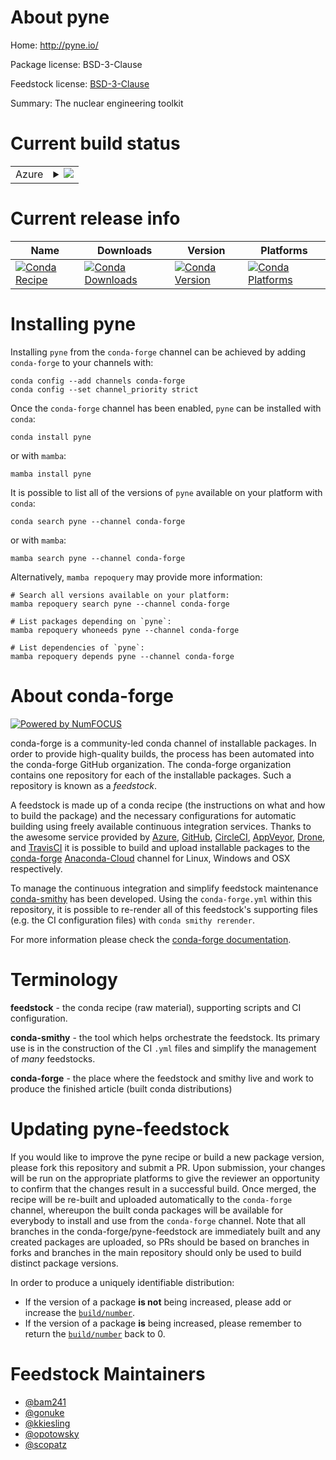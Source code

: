 About pyne
==========

Home: http://pyne.io/

Package license: BSD-3-Clause

Feedstock license: [BSD-3-Clause](https://github.com/conda-forge/pyne-feedstock/blob/main/LICENSE.txt)

Summary: The nuclear engineering toolkit

Current build status
====================


<table>
    
  <tr>
    <td>Azure</td>
    <td>
      <details>
        <summary>
          <a href="https://dev.azure.com/conda-forge/feedstock-builds/_build/latest?definitionId=5454&branchName=main">
            <img src="https://dev.azure.com/conda-forge/feedstock-builds/_apis/build/status/pyne-feedstock?branchName=main">
          </a>
        </summary>
        <table>
          <thead><tr><th>Variant</th><th>Status</th></tr></thead>
          <tbody><tr>
              <td>linux_64_enable_moabmoabenable_openmcnoopenmcnumpy1.19python3.7.____cpython</td>
              <td>
                <a href="https://dev.azure.com/conda-forge/feedstock-builds/_build/latest?definitionId=5454&branchName=main">
                  <img src="https://dev.azure.com/conda-forge/feedstock-builds/_apis/build/status/pyne-feedstock?branchName=main&jobName=linux&configuration=linux_64_enable_moabmoabenable_openmcnoopenmcnumpy1.19python3.7.____cpython" alt="variant">
                </a>
              </td>
            </tr><tr>
              <td>linux_64_enable_moabmoabenable_openmcnoopenmcnumpy1.19python3.8.____cpython</td>
              <td>
                <a href="https://dev.azure.com/conda-forge/feedstock-builds/_build/latest?definitionId=5454&branchName=main">
                  <img src="https://dev.azure.com/conda-forge/feedstock-builds/_apis/build/status/pyne-feedstock?branchName=main&jobName=linux&configuration=linux_64_enable_moabmoabenable_openmcnoopenmcnumpy1.19python3.8.____cpython" alt="variant">
                </a>
              </td>
            </tr><tr>
              <td>linux_64_enable_moabmoabenable_openmcnoopenmcnumpy1.19python3.9.____cpython</td>
              <td>
                <a href="https://dev.azure.com/conda-forge/feedstock-builds/_build/latest?definitionId=5454&branchName=main">
                  <img src="https://dev.azure.com/conda-forge/feedstock-builds/_apis/build/status/pyne-feedstock?branchName=main&jobName=linux&configuration=linux_64_enable_moabmoabenable_openmcnoopenmcnumpy1.19python3.9.____cpython" alt="variant">
                </a>
              </td>
            </tr><tr>
              <td>linux_64_enable_moabmoabenable_openmcnoopenmcnumpy1.21python3.10.____cpython</td>
              <td>
                <a href="https://dev.azure.com/conda-forge/feedstock-builds/_build/latest?definitionId=5454&branchName=main">
                  <img src="https://dev.azure.com/conda-forge/feedstock-builds/_apis/build/status/pyne-feedstock?branchName=main&jobName=linux&configuration=linux_64_enable_moabmoabenable_openmcnoopenmcnumpy1.21python3.10.____cpython" alt="variant">
                </a>
              </td>
            </tr><tr>
              <td>linux_64_enable_moabmoabenable_openmcopenmcnumpy1.19python3.7.____cpython</td>
              <td>
                <a href="https://dev.azure.com/conda-forge/feedstock-builds/_build/latest?definitionId=5454&branchName=main">
                  <img src="https://dev.azure.com/conda-forge/feedstock-builds/_apis/build/status/pyne-feedstock?branchName=main&jobName=linux&configuration=linux_64_enable_moabmoabenable_openmcopenmcnumpy1.19python3.7.____cpython" alt="variant">
                </a>
              </td>
            </tr><tr>
              <td>linux_64_enable_moabmoabenable_openmcopenmcnumpy1.19python3.8.____cpython</td>
              <td>
                <a href="https://dev.azure.com/conda-forge/feedstock-builds/_build/latest?definitionId=5454&branchName=main">
                  <img src="https://dev.azure.com/conda-forge/feedstock-builds/_apis/build/status/pyne-feedstock?branchName=main&jobName=linux&configuration=linux_64_enable_moabmoabenable_openmcopenmcnumpy1.19python3.8.____cpython" alt="variant">
                </a>
              </td>
            </tr><tr>
              <td>linux_64_enable_moabmoabenable_openmcopenmcnumpy1.19python3.9.____cpython</td>
              <td>
                <a href="https://dev.azure.com/conda-forge/feedstock-builds/_build/latest?definitionId=5454&branchName=main">
                  <img src="https://dev.azure.com/conda-forge/feedstock-builds/_apis/build/status/pyne-feedstock?branchName=main&jobName=linux&configuration=linux_64_enable_moabmoabenable_openmcopenmcnumpy1.19python3.9.____cpython" alt="variant">
                </a>
              </td>
            </tr><tr>
              <td>linux_64_enable_moabmoabenable_openmcopenmcnumpy1.21python3.10.____cpython</td>
              <td>
                <a href="https://dev.azure.com/conda-forge/feedstock-builds/_build/latest?definitionId=5454&branchName=main">
                  <img src="https://dev.azure.com/conda-forge/feedstock-builds/_apis/build/status/pyne-feedstock?branchName=main&jobName=linux&configuration=linux_64_enable_moabmoabenable_openmcopenmcnumpy1.21python3.10.____cpython" alt="variant">
                </a>
              </td>
            </tr><tr>
              <td>linux_64_enable_moabnomoabenable_openmcnoopenmcnumpy1.19python3.7.____cpython</td>
              <td>
                <a href="https://dev.azure.com/conda-forge/feedstock-builds/_build/latest?definitionId=5454&branchName=main">
                  <img src="https://dev.azure.com/conda-forge/feedstock-builds/_apis/build/status/pyne-feedstock?branchName=main&jobName=linux&configuration=linux_64_enable_moabnomoabenable_openmcnoopenmcnumpy1.19python3.7.____cpython" alt="variant">
                </a>
              </td>
            </tr><tr>
              <td>linux_64_enable_moabnomoabenable_openmcnoopenmcnumpy1.19python3.8.____cpython</td>
              <td>
                <a href="https://dev.azure.com/conda-forge/feedstock-builds/_build/latest?definitionId=5454&branchName=main">
                  <img src="https://dev.azure.com/conda-forge/feedstock-builds/_apis/build/status/pyne-feedstock?branchName=main&jobName=linux&configuration=linux_64_enable_moabnomoabenable_openmcnoopenmcnumpy1.19python3.8.____cpython" alt="variant">
                </a>
              </td>
            </tr><tr>
              <td>linux_64_enable_moabnomoabenable_openmcnoopenmcnumpy1.19python3.9.____cpython</td>
              <td>
                <a href="https://dev.azure.com/conda-forge/feedstock-builds/_build/latest?definitionId=5454&branchName=main">
                  <img src="https://dev.azure.com/conda-forge/feedstock-builds/_apis/build/status/pyne-feedstock?branchName=main&jobName=linux&configuration=linux_64_enable_moabnomoabenable_openmcnoopenmcnumpy1.19python3.9.____cpython" alt="variant">
                </a>
              </td>
            </tr><tr>
              <td>linux_64_enable_moabnomoabenable_openmcnoopenmcnumpy1.21python3.10.____cpython</td>
              <td>
                <a href="https://dev.azure.com/conda-forge/feedstock-builds/_build/latest?definitionId=5454&branchName=main">
                  <img src="https://dev.azure.com/conda-forge/feedstock-builds/_apis/build/status/pyne-feedstock?branchName=main&jobName=linux&configuration=linux_64_enable_moabnomoabenable_openmcnoopenmcnumpy1.21python3.10.____cpython" alt="variant">
                </a>
              </td>
            </tr><tr>
              <td>linux_64_enable_moabnomoabenable_openmcopenmcnumpy1.19python3.7.____cpython</td>
              <td>
                <a href="https://dev.azure.com/conda-forge/feedstock-builds/_build/latest?definitionId=5454&branchName=main">
                  <img src="https://dev.azure.com/conda-forge/feedstock-builds/_apis/build/status/pyne-feedstock?branchName=main&jobName=linux&configuration=linux_64_enable_moabnomoabenable_openmcopenmcnumpy1.19python3.7.____cpython" alt="variant">
                </a>
              </td>
            </tr><tr>
              <td>linux_64_enable_moabnomoabenable_openmcopenmcnumpy1.19python3.8.____cpython</td>
              <td>
                <a href="https://dev.azure.com/conda-forge/feedstock-builds/_build/latest?definitionId=5454&branchName=main">
                  <img src="https://dev.azure.com/conda-forge/feedstock-builds/_apis/build/status/pyne-feedstock?branchName=main&jobName=linux&configuration=linux_64_enable_moabnomoabenable_openmcopenmcnumpy1.19python3.8.____cpython" alt="variant">
                </a>
              </td>
            </tr><tr>
              <td>linux_64_enable_moabnomoabenable_openmcopenmcnumpy1.19python3.9.____cpython</td>
              <td>
                <a href="https://dev.azure.com/conda-forge/feedstock-builds/_build/latest?definitionId=5454&branchName=main">
                  <img src="https://dev.azure.com/conda-forge/feedstock-builds/_apis/build/status/pyne-feedstock?branchName=main&jobName=linux&configuration=linux_64_enable_moabnomoabenable_openmcopenmcnumpy1.19python3.9.____cpython" alt="variant">
                </a>
              </td>
            </tr><tr>
              <td>linux_64_enable_moabnomoabenable_openmcopenmcnumpy1.21python3.10.____cpython</td>
              <td>
                <a href="https://dev.azure.com/conda-forge/feedstock-builds/_build/latest?definitionId=5454&branchName=main">
                  <img src="https://dev.azure.com/conda-forge/feedstock-builds/_apis/build/status/pyne-feedstock?branchName=main&jobName=linux&configuration=linux_64_enable_moabnomoabenable_openmcopenmcnumpy1.21python3.10.____cpython" alt="variant">
                </a>
              </td>
            </tr>
          </tbody>
        </table>
      </details>
    </td>
  </tr>
</table>

Current release info
====================

| Name | Downloads | Version | Platforms |
| --- | --- | --- | --- |
| [![Conda Recipe](https://img.shields.io/badge/recipe-pyne-green.svg)](https://anaconda.org/conda-forge/pyne) | [![Conda Downloads](https://img.shields.io/conda/dn/conda-forge/pyne.svg)](https://anaconda.org/conda-forge/pyne) | [![Conda Version](https://img.shields.io/conda/vn/conda-forge/pyne.svg)](https://anaconda.org/conda-forge/pyne) | [![Conda Platforms](https://img.shields.io/conda/pn/conda-forge/pyne.svg)](https://anaconda.org/conda-forge/pyne) |

Installing pyne
===============

Installing `pyne` from the `conda-forge` channel can be achieved by adding `conda-forge` to your channels with:

```
conda config --add channels conda-forge
conda config --set channel_priority strict
```

Once the `conda-forge` channel has been enabled, `pyne` can be installed with `conda`:

```
conda install pyne
```

or with `mamba`:

```
mamba install pyne
```

It is possible to list all of the versions of `pyne` available on your platform with `conda`:

```
conda search pyne --channel conda-forge
```

or with `mamba`:

```
mamba search pyne --channel conda-forge
```

Alternatively, `mamba repoquery` may provide more information:

```
# Search all versions available on your platform:
mamba repoquery search pyne --channel conda-forge

# List packages depending on `pyne`:
mamba repoquery whoneeds pyne --channel conda-forge

# List dependencies of `pyne`:
mamba repoquery depends pyne --channel conda-forge
```


About conda-forge
=================

[![Powered by
NumFOCUS](https://img.shields.io/badge/powered%20by-NumFOCUS-orange.svg?style=flat&colorA=E1523D&colorB=007D8A)](https://numfocus.org)

conda-forge is a community-led conda channel of installable packages.
In order to provide high-quality builds, the process has been automated into the
conda-forge GitHub organization. The conda-forge organization contains one repository
for each of the installable packages. Such a repository is known as a *feedstock*.

A feedstock is made up of a conda recipe (the instructions on what and how to build
the package) and the necessary configurations for automatic building using freely
available continuous integration services. Thanks to the awesome service provided by
[Azure](https://azure.microsoft.com/en-us/services/devops/), [GitHub](https://github.com/),
[CircleCI](https://circleci.com/), [AppVeyor](https://www.appveyor.com/),
[Drone](https://cloud.drone.io/welcome), and [TravisCI](https://travis-ci.com/)
it is possible to build and upload installable packages to the
[conda-forge](https://anaconda.org/conda-forge) [Anaconda-Cloud](https://anaconda.org/)
channel for Linux, Windows and OSX respectively.

To manage the continuous integration and simplify feedstock maintenance
[conda-smithy](https://github.com/conda-forge/conda-smithy) has been developed.
Using the ``conda-forge.yml`` within this repository, it is possible to re-render all of
this feedstock's supporting files (e.g. the CI configuration files) with ``conda smithy rerender``.

For more information please check the [conda-forge documentation](https://conda-forge.org/docs/).

Terminology
===========

**feedstock** - the conda recipe (raw material), supporting scripts and CI configuration.

**conda-smithy** - the tool which helps orchestrate the feedstock.
                   Its primary use is in the construction of the CI ``.yml`` files
                   and simplify the management of *many* feedstocks.

**conda-forge** - the place where the feedstock and smithy live and work to
                  produce the finished article (built conda distributions)


Updating pyne-feedstock
=======================

If you would like to improve the pyne recipe or build a new
package version, please fork this repository and submit a PR. Upon submission,
your changes will be run on the appropriate platforms to give the reviewer an
opportunity to confirm that the changes result in a successful build. Once
merged, the recipe will be re-built and uploaded automatically to the
`conda-forge` channel, whereupon the built conda packages will be available for
everybody to install and use from the `conda-forge` channel.
Note that all branches in the conda-forge/pyne-feedstock are
immediately built and any created packages are uploaded, so PRs should be based
on branches in forks and branches in the main repository should only be used to
build distinct package versions.

In order to produce a uniquely identifiable distribution:
 * If the version of a package **is not** being increased, please add or increase
   the [``build/number``](https://docs.conda.io/projects/conda-build/en/latest/resources/define-metadata.html#build-number-and-string).
 * If the version of a package **is** being increased, please remember to return
   the [``build/number``](https://docs.conda.io/projects/conda-build/en/latest/resources/define-metadata.html#build-number-and-string)
   back to 0.

Feedstock Maintainers
=====================

* [@bam241](https://github.com/bam241/)
* [@gonuke](https://github.com/gonuke/)
* [@kkiesling](https://github.com/kkiesling/)
* [@opotowsky](https://github.com/opotowsky/)
* [@scopatz](https://github.com/scopatz/)

